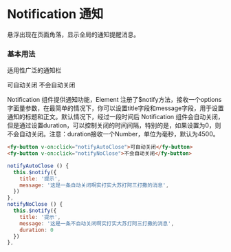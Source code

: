 # Notification 通知
悬浮出现在页面角落，显示全局的通知提醒消息。

### 基本用法
适用性广泛的通知栏

<fy-button v-on:click="notifyAutoClose">可自动关闭</fy-button>
<fy-button v-on:click="notifyNoClose">不会自动关闭</fy-button>

Notification 组件提供通知功能，Element 注册了$notify方法，接收一个options字面量参数，在最简单的情况下，你可以设置title字段和message字段，用于设置通知的标题和正文。默认情况下，经过一段时间后 Notification 组件会自动关闭，但是通过设置duration，可以控制关闭的时间间隔，特别的是，如果设置为0，则不会自动关闭。注意：duration接收一个Number，单位为毫秒，默认为4500。

```html
<fy-button v-on:click="notifyAutoClose">可自动关闭</fy-button>
<fy-button v-on:click="notifyNoClose">不会自动关闭</fy-button>
```
```js
notifyAutoClose () {
  this.$notify({
    title: '提示',
    message: '这是一条自动关闭啊实打实大苏打阿三打撒的消息',
  })
},
notifyNoClose () {
  this.$notify({
    title: '提示',
    message: '这是一条不自动关闭啊实打实大苏打阿三打撒的消息',
    duration: 0
  })
},
```